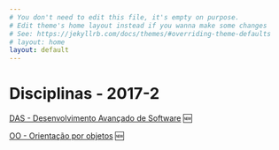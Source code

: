 ```yaml
---
# You don't need to edit this file, it's empty on purpose.
# Edit theme's home layout instead if you wanna make some changes
# See: https://jekyllrb.com/docs/themes/#overriding-theme-defaults
# layout: home
layout: default
---
```


# Disciplinas - 2017-2

[DAS - Desenvolvimento Avançado de Software][das_page] :new:

[OO - Orientação por objetos][oo_page] :new:



[das_page]: /lectures/das/plano_das_2017_2.html
[oo_page]: /plano_oo_2017_2.html
